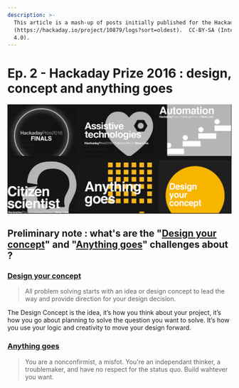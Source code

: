 ```yaml
---
description: >-
  This article is a mash-up of posts initially published for the Hackaday Prize
  (https://hackaday.io/project/10879/logs?sort=oldest).  CC-BY-SA (International
  4.0).
---
```


# Ep. 2 - Hackaday Prize 2016 : design, concept and anything goes

![Hackaday Prize : Design your concept &amp; Anything Goes](../.gitbook/assets/hackaday-prize-dcag.png)

## Preliminary note : what's are the "[Design your concept](https://cloud.lamyne.org/s/LecqqTARZqawjcY)" and "[Anything goes](https://cloud.lamyne.org/s/RGdoEcdezi3d7PS)" challenges about ?

### [Design your concept](https://web.archive.org/web/20160328233302/https://hackaday.io/prize/details)

> All problem solving starts with an idea or design concept to lead the way and provide direction for your design decision.

The Design Concept is the idea, it’s how you think about your project, it’s how you go about planning to solve the question you want to solve. It’s how you use your logic and creativity to move your design forward.

### [Anything goes](https://web.archive.org/web/20160705044827/https://hackaday.io/prize/details)

> You are a nonconfirmist, a misfot. You're an independant thinker, a troublemaker, and have no respect for the status quo. Build wahtever you want.



